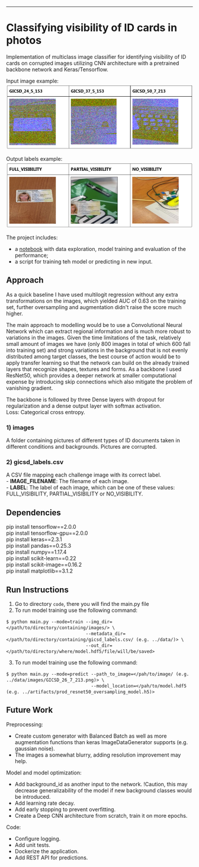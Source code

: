 ***


# Classifying visibility of ID cards in photos

Implementation of multiclass image classifier for identifying visibility of ID cards on corrupted images
utilizing CNN architecture with a pretrained backbone network and Keras/Tensorflow.

Input image example:  
![Input image example](sample_images/example_input_images.PNG)

Output labels example:  
![Output labels example](sample_images/example_labels.PNG)


The project includes:
 - a [notebook](notebook/House_of_ID_Cards.html) with data exploration, model training and evaluation of the performance;
 - a script for training teh model or predicting in new input.

## Approach

As a quick baseline I have used multilogit regression  without any extra transformations on the images, which yielded AUC of 0.63 on the training set, 
further oversampling and augmentation didn't raise the score much higher. 

The main approach to modelling would be to use a Convolutional Neural Network which can extract regional information and is much more robust to variations in the images. 
Given the time limitations of the task, relatively small amount of images we have (only 800 images in total of which 600 fall into training set) 
and strong variations in the background that is not evenly distributed among target classes, 
the best course of action would be to apply transfer learning so that the network can build on the already trained layers that recognize shapes, textures and forms. 
As a backbone I used ResNet50, which provides a deeper network at smaller computational expense by introducing skip connections 
which also mitigate the problem of vanishing gradient.

The backbone is followed by three Dense layers with dropout for regularization and a dense output layer with softmax activation.   
Loss: Categorical cross entropy.
     

### 1) images
A folder containing pictures of different types of ID documents taken in different conditions and backgrounds. Pictures are corrupted.

### 2) gicsd_labels.csv
A CSV file mapping each challenge image with its correct label.  
	- **IMAGE_FILENAME**: The filename of each image.  
	- **LABEL**: The label of each image, which can be one of these values: FULL_VISIBILITY, PARTIAL_VISIBILITY or NO_VISIBILITY. 

## Dependencies

pip install tensorflow==2.0.0  
pip install tensorflow-gpu==2.0.0  
pip install keras==2.3.1  
pip install pandas==0.25.3  
pip install numpy==1.17.4  
pip install scikit-learn==0.22  
pip install scikit-image==0.16.2  
pip install matplotlib==3.1.2  

## Run Instructions

1. Go to directory `code`, there you will find the main.py file  
2. To run model training use the following command:  

```
$ python main.py --mode=train --img_dir=</path/to/directory/containing/images/> \
                              --metadata_dir=</path/to/directory/containing/gicsd_labels.csv/ (e.g. ../data/)> \
							  --out_dir=</path/to/directory/where/model.hdf5/file/will/be/saved>
```
							  
3. To run model training use the following command:  
```
$ python main.py --mode=predict --path_to_image=</pah/to/image/ (e.g. ../data/images/GICSD_26_7_213.png)> \
                                --model_location=</pah/to/model.hdf5 (e.g. ../artifacts/prod_resnet50_oversampling_model.h5)>
```

## Future Work

Preprocessing:

- Create custom generator with Balanced Batch as well as more augmentation functions than keras ImageDataGenerator supports 
  (e.g. gaussian noise). 
- The images a somewhat blurry, adding resolution improvement may help.

Model and model optimization:  

- Add background_id as another input to the network. 
  !Caution, this may decrease generalizability of the model if new background classes would be introduced.  
- Add learning rate decay.
- Add early stopping to prevent overfitting.
- Create a Deep CNN architecture from scratch, train it on more epochs.

Code:
- Configure logging.
- Add unit tests.
- Dockerize the application.
- Add REST API for predictions.
